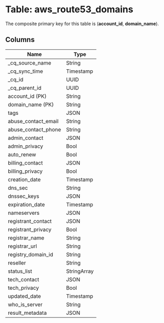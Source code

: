 # Table: aws_route53_domains



The composite primary key for this table is (**account_id**, **domain_name**).



## Columns
| Name          | Type          |
| ------------- | ------------- |
|_cq_source_name|String|
|_cq_sync_time|Timestamp|
|_cq_id|UUID|
|_cq_parent_id|UUID|
|account_id (PK)|String|
|domain_name (PK)|String|
|tags|JSON|
|abuse_contact_email|String|
|abuse_contact_phone|String|
|admin_contact|JSON|
|admin_privacy|Bool|
|auto_renew|Bool|
|billing_contact|JSON|
|billing_privacy|Bool|
|creation_date|Timestamp|
|dns_sec|String|
|dnssec_keys|JSON|
|expiration_date|Timestamp|
|nameservers|JSON|
|registrant_contact|JSON|
|registrant_privacy|Bool|
|registrar_name|String|
|registrar_url|String|
|registry_domain_id|String|
|reseller|String|
|status_list|StringArray|
|tech_contact|JSON|
|tech_privacy|Bool|
|updated_date|Timestamp|
|who_is_server|String|
|result_metadata|JSON|